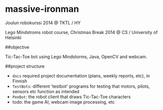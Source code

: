 massive-ironman
===============

Joulun robokurssi 2014 @ TKTL / HY

Lego Mindstroms robot course, Christmas Break 2014 @ CS / University of Helsinki


##objective

Tic-Tac-Toe bot using Lego Mindstorms, Java, OpenCV and webcam.

##project structure

* `docs` required project documentation (plans, weekly reports, etc), in Finnish
* `TestBots`: different 'testbot'  programs for testing that motors, pilots, sensors etc function as intended
* `PenBot`: the robot client that draws Tic-Tac-Toe characters
* todo: the game AI, webcam image processing, etc

